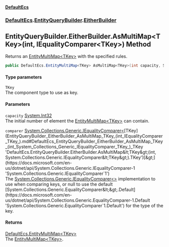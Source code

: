 #### [DefaultEcs](DefaultEcs.md 'DefaultEcs')
### [DefaultEcs](DefaultEcs.md#DefaultEcs 'DefaultEcs').[EntityQueryBuilder](EntityQueryBuilder.md 'DefaultEcs.EntityQueryBuilder').[EitherBuilder](EntityQueryBuilder_EitherBuilder.md 'DefaultEcs.EntityQueryBuilder.EitherBuilder')
## EntityQueryBuilder.EitherBuilder.AsMultiMap&lt;TKey&gt;(int, IEqualityComparer&lt;TKey&gt;) Method
Returns an [EntityMultiMap&lt;TKey&gt;](EntityMultiMap_TKey_.md 'DefaultEcs.EntityMultiMap&lt;TKey&gt;') with the specified rules.  
```csharp
public DefaultEcs.EntityMultiMap<TKey> AsMultiMap<TKey>(int capacity, System.Collections.Generic.IEqualityComparer<TKey> comparer);
```
#### Type parameters
<a name='DefaultEcs_EntityQueryBuilder_EitherBuilder_AsMultiMap_TKey_(int_System_Collections_Generic_IEqualityComparer_TKey_)_TKey'></a>
`TKey`  
The component type to use as key.
  
#### Parameters
<a name='DefaultEcs_EntityQueryBuilder_EitherBuilder_AsMultiMap_TKey_(int_System_Collections_Generic_IEqualityComparer_TKey_)_capacity'></a>
`capacity` [System.Int32](https://docs.microsoft.com/en-us/dotnet/api/System.Int32 'System.Int32')  
The initial number of element the [EntityMultiMap&lt;TKey&gt;](EntityMultiMap_TKey_.md 'DefaultEcs.EntityMultiMap&lt;TKey&gt;') can contain.
  
<a name='DefaultEcs_EntityQueryBuilder_EitherBuilder_AsMultiMap_TKey_(int_System_Collections_Generic_IEqualityComparer_TKey_)_comparer'></a>
`comparer` [System.Collections.Generic.IEqualityComparer&lt;](https://docs.microsoft.com/en-us/dotnet/api/System.Collections.Generic.IEqualityComparer-1 'System.Collections.Generic.IEqualityComparer`1')[TKey](EntityQueryBuilder_EitherBuilder_AsMultiMap_TKey_(int_IEqualityComparer_TKey_).md#DefaultEcs_EntityQueryBuilder_EitherBuilder_AsMultiMap_TKey_(int_System_Collections_Generic_IEqualityComparer_TKey_)_TKey 'DefaultEcs.EntityQueryBuilder.EitherBuilder.AsMultiMap&lt;TKey&gt;(int, System.Collections.Generic.IEqualityComparer&lt;TKey&gt;).TKey')[&gt;](https://docs.microsoft.com/en-us/dotnet/api/System.Collections.Generic.IEqualityComparer-1 'System.Collections.Generic.IEqualityComparer`1')  
The [System.Collections.Generic.IEqualityComparer&lt;&gt;](https://docs.microsoft.com/en-us/dotnet/api/System.Collections.Generic.IEqualityComparer-1 'System.Collections.Generic.IEqualityComparer`1') implementation to use when comparing keys, or null to use the default [System.Collections.Generic.EqualityComparer&lt;&gt;.Default](https://docs.microsoft.com/en-us/dotnet/api/System.Collections.Generic.EqualityComparer-1.Default 'System.Collections.Generic.EqualityComparer`1.Default') for the type of the key.
  
#### Returns
[DefaultEcs.EntityMultiMap&lt;](EntityMultiMap_TKey_.md 'DefaultEcs.EntityMultiMap&lt;TKey&gt;')[TKey](EntityQueryBuilder_EitherBuilder_AsMultiMap_TKey_(int_IEqualityComparer_TKey_).md#DefaultEcs_EntityQueryBuilder_EitherBuilder_AsMultiMap_TKey_(int_System_Collections_Generic_IEqualityComparer_TKey_)_TKey 'DefaultEcs.EntityQueryBuilder.EitherBuilder.AsMultiMap&lt;TKey&gt;(int, System.Collections.Generic.IEqualityComparer&lt;TKey&gt;).TKey')[&gt;](EntityMultiMap_TKey_.md 'DefaultEcs.EntityMultiMap&lt;TKey&gt;')  
The [EntityMultiMap&lt;TKey&gt;](EntityMultiMap_TKey_.md 'DefaultEcs.EntityMultiMap&lt;TKey&gt;').
